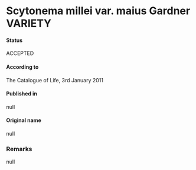 # Scytonema millei var. maius Gardner VARIETY

#### Status
ACCEPTED

#### According to
The Catalogue of Life, 3rd January 2011

#### Published in
null

#### Original name
null

### Remarks
null
